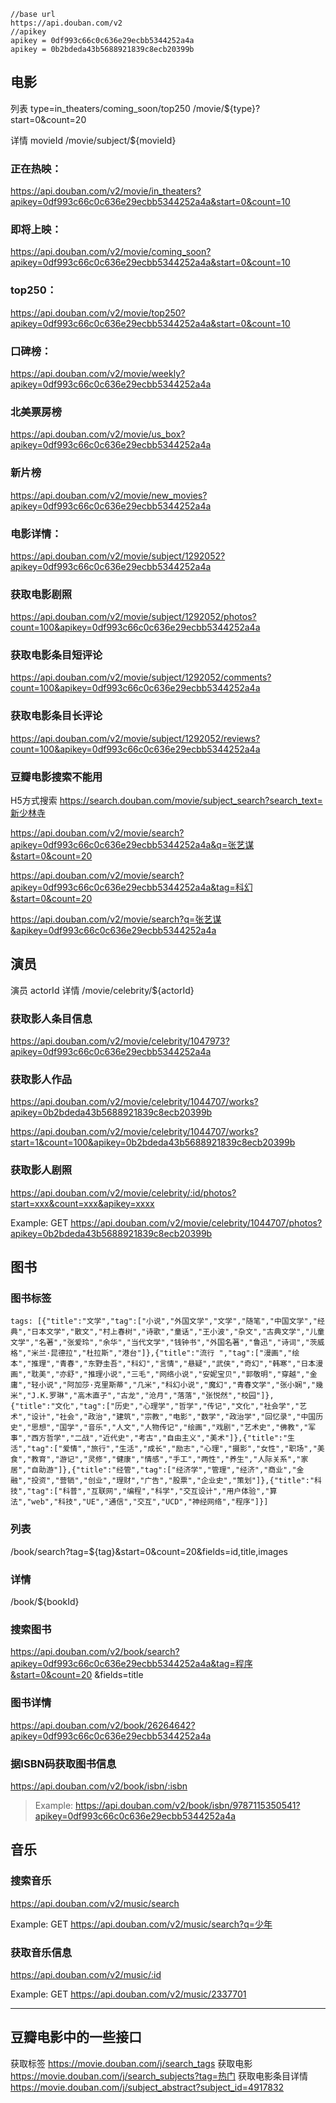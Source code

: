 ```
//base url
https://api.douban.com/v2
//apikey
apikey = 0df993c66c0c636e29ecbb5344252a4a
apikey = 0b2bdeda43b5688921839c8ecb20399b
```


## 电影
列表 type=in_theaters/coming_soon/top250
/movie/${type}?start=0&count=20

详情 movieId
/movie/subject/${movieId}




### 正在热映：
https://api.douban.com/v2/movie/in_theaters?apikey=0df993c66c0c636e29ecbb5344252a4a&start=0&count=10

### 即将上映：
https://api.douban.com/v2/movie/coming_soon?apikey=0df993c66c0c636e29ecbb5344252a4a&start=0&count=10

### top250：
https://api.douban.com/v2/movie/top250?apikey=0df993c66c0c636e29ecbb5344252a4a&start=0&count=10

### 口碑榜：
https://api.douban.com/v2/movie/weekly?apikey=0df993c66c0c636e29ecbb5344252a4a

### 北美票房榜
https://api.douban.com/v2/movie/us_box?apikey=0df993c66c0c636e29ecbb5344252a4a

### 新片榜
https://api.douban.com/v2/movie/new_movies?apikey=0df993c66c0c636e29ecbb5344252a4a



### 电影详情：
https://api.douban.com/v2/movie/subject/1292052?apikey=0df993c66c0c636e29ecbb5344252a4a


### 获取电影剧照
https://api.douban.com/v2/movie/subject/1292052/photos?count=100&apikey=0df993c66c0c636e29ecbb5344252a4a



### 获取电影条目短评论
https://api.douban.com/v2/movie/subject/1292052/comments?count=100&apikey=0df993c66c0c636e29ecbb5344252a4a

### 获取电影条目长评论
https://api.douban.com/v2/movie/subject/1292052/reviews?count=100&apikey=0df993c66c0c636e29ecbb5344252a4a







### 豆瓣电影搜索不能用

H5方式搜索
https://search.douban.com/movie/subject_search?search_text=新少林寺

https://api.douban.com/v2/movie/search?apikey=0df993c66c0c636e29ecbb5344252a4a&q=张艺谋&start=0&count=20

https://api.douban.com/v2/movie/search?apikey=0df993c66c0c636e29ecbb5344252a4a&tag=科幻&start=0&count=20


https://api.douban.com/v2/movie/search?q=张艺谋&apikey=0df993c66c0c636e29ecbb5344252a4a



## 演员
演员 actorId
详情
/movie/celebrity/${actorId}


### 获取影人条目信息
https://api.douban.com/v2/movie/celebrity/1047973?apikey=0df993c66c0c636e29ecbb5344252a4a

### 获取影人作品
https://api.douban.com/v2/movie/celebrity/1044707/works?apikey=0b2bdeda43b5688921839c8ecb20399b

https://api.douban.com/v2/movie/celebrity/1044707/works?start=1&count=100&apikey=0b2bdeda43b5688921839c8ecb20399b



### 获取影人剧照
https://api.douban.com/v2/movie/celebrity/:id/photos?start=xxx&count=xxx&apikey=xxxx

Example:
GET   https://api.douban.com/v2/movie/celebrity/1044707/photos?apikey=0b2bdeda43b5688921839c8ecb20399b



## 图书
### 图书标签
```
tags: [{"title":"文学","tag":["小说","外国文学","文学","随笔","中国文学","经典","日本文学","散文","村上春树","诗歌","童话","王小波","杂文","古典文学","儿童文学","名著","张爱玲","余华","当代文学","钱钟书","外国名著","鲁迅","诗词","茨威格","米兰·昆德拉","杜拉斯","港台"]},{"title":"流行 ","tag":["漫画","绘本","推理","青春","东野圭吾","科幻","言情","悬疑","武侠","奇幻","韩寒","日本漫画","耽美","亦舒","推理小说","三毛","网络小说","安妮宝贝","郭敬明","穿越","金庸","轻小说","阿加莎·克里斯蒂","几米","科幻小说","魔幻","青春文学","张小娴","幾米","J.K.罗琳","高木直子","古龙","沧月","落落","张悦然","校园"]},{"title":"文化","tag":["历史","心理学","哲学","传记","文化","社会学","艺术","设计","社会","政治","建筑","宗教","电影","数学","政治学","回忆录","中国历史","思想","国学","音乐","人文","人物传记","绘画","戏剧","艺术史","佛教","军事","西方哲学","二战","近代史","考古","自由主义","美术"]},{"title":"生活","tag":["爱情","旅行","生活","成长","励志","心理","摄影","女性","职场","美食","教育","游记","灵修","健康","情感","手工","两性","养生","人际关系","家居","自助游"]},{"title":"经管","tag":["经济学","管理","经济","商业","金融","投资","营销","创业","理财","广告","股票","企业史","策划"]},{"title":"科技","tag":["科普","互联网","编程","科学","交互设计","用户体验","算法","web","科技","UE","通信","交互","UCD","神经网络","程序"]}]
```
### 列表
/book/search?tag=${tag}&start=0&count=20&fields=id,title,images

### 详情
/book/${bookId}


### 搜索图书
https://api.douban.com/v2/book/search?apikey=0df993c66c0c636e29ecbb5344252a4a&tag=程序&start=0&count=20
&fields=title

### 图书详情
https://api.douban.com/v2/book/26264642?apikey=0df993c66c0c636e29ecbb5344252a4a

### 据ISBN码获取图书信息
https://api.douban.com/v2/book/isbn/:isbn
>Example:
 https://api.douban.com/v2/book/isbn/9787115350541?apikey=0df993c66c0c636e29ecbb5344252a4a


## 音乐
### 搜索音乐
https://api.douban.com/v2/music/search

Example:
GET    https://api.douban.com/v2/music/search?q=少年

### 获取音乐信息
https://api.douban.com/v2/music/:id

Example:
GET  https://api.douban.com/v2/music/2337701




--------------------------------------------------------------------------------






## 豆瓣电影中的一些接口

获取标签
https://movie.douban.com/j/search_tags
获取电影
https://movie.douban.com/j/search_subjects?tag=热门
获取电影条目详情
https://movie.douban.com/j/subject_abstract?subject_id=4917832







